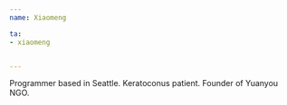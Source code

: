 ```yaml
---
name: Xiaomeng

ta:
- xiaomeng


---
```


Programmer based in Seattle. Keratoconus patient. Founder of Yuanyou NGO.
